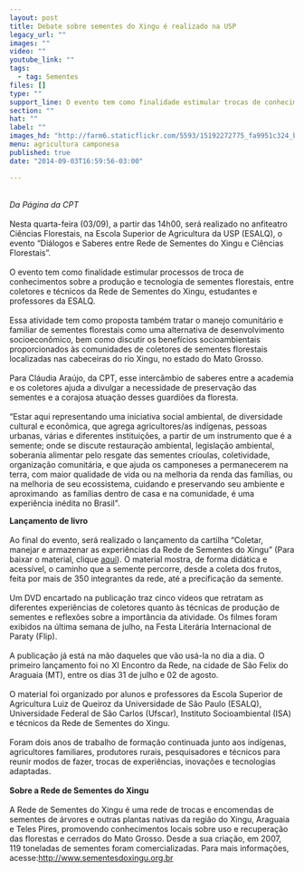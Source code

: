 ```yaml
---
layout: post
title: Debate sobre sementes do Xingu é realizado na USP
legacy_url: ""
images: ""
video: ""
youtube_link: ""
tags:
  - tag: Sementes
files: []
type: ""
support_line: O evento tem como finalidade estimular trocas de conhecimentos sobre a produção e tecnologia de sementes.
section: ""
hat: ""
label: ""
images_hd: "http://farm6.staticflickr.com/5593/15192272775_fa9951c324_b.jpg"
menu: agricultura camponesa
published: true
date: "2014-09-03T16:59:56-03:00"

---
```

<p><br />
<em>Da P&aacute;gina da CPT</em><br />
<br />
Nesta quarta-feira&nbsp;(03/09), a partir das 14h00, ser&aacute; realizado no anfiteatro Ci&ecirc;ncias Florestais, na Escola Superior de Agricultura da USP (ESALQ), o evento &ldquo;Di&aacute;logos e Saberes entre Rede de Sementes do Xingu e Ci&ecirc;ncias Florestais&rdquo;.&nbsp;<br />
<br />
O evento tem como finalidade estimular processos de troca de conhecimentos sobre a produ&ccedil;&atilde;o e tecnologia de sementes florestais, entre coletores e t&eacute;cnicos da Rede de Sementes do Xingu, estudantes e professores da ESALQ.<br />
<br />
Essa atividade tem como proposta tamb&eacute;m tratar o manejo comunit&aacute;rio e familiar de sementes florestais como uma alternativa de desenvolvimento socioecon&ocirc;mico, bem como discutir os benef&iacute;cios socioambientais proporcionados &agrave;s comunidades de coletores de sementes florestais localizadas nas cabeceiras do rio Xingu, no estado do Mato Grosso.<br />
<br />
Para Cl&aacute;udia Ara&uacute;jo, da CPT, esse interc&acirc;mbio de saberes entre a academia e os coletores ajuda a divulgar a necessidade de preserva&ccedil;&atilde;o das sementes e a corajosa atua&ccedil;&atilde;o desses guardi&otilde;es da floresta.&nbsp;<br />
<br />
&ldquo;Estar aqui representando uma iniciativa social ambiental, de diversidade cultural e econ&ocirc;mica, que agrega agricultores/as ind&iacute;genas, pessoas urbanas, v&aacute;rias e diferentes institui&ccedil;&otilde;es, a partir de um instrumento que &eacute; a semente; onde se discute restaura&ccedil;&atilde;o ambiental, legisla&ccedil;&atilde;o ambiental, soberania alimentar pelo resgate das sementes crioulas, coletividade, organiza&ccedil;&atilde;o comunit&aacute;ria, e que ajuda os camponeses a permanecerem na terra, com maior qualidade de vida ou na melhoria da renda das fam&iacute;lias, ou na melhoria de seu ecossistema, cuidando e preservando seu ambiente e aproximando&nbsp; as fam&iacute;lias dentro de casa e na comunidade, &eacute; uma experi&ecirc;ncia in&eacute;dita no Brasil&quot;.</p>

<p><strong>Lan&ccedil;amento de livro</strong><br />
<br />
Ao final do evento, ser&aacute; realizado o lan&ccedil;amento da cartilha &ldquo;Coletar, manejar e armazenar as experi&ecirc;ncias da Rede de Sementes do Xingu&rdquo; (Para baixar o material, clique&nbsp;<a href="http://sementesdoxingu.org.br/site/wp-content/uploads/2014/08/cartilha-web.pdf">aqui</a>). O material mostra, de forma did&aacute;tica e acess&iacute;vel, o caminho que a semente percorre, desde a coleta dos frutos, feita por mais de 350 integrantes da rede, at&eacute; a precifica&ccedil;&atilde;o da semente.&nbsp;<br />
<br />
Um DVD encartado na publica&ccedil;&atilde;o traz cinco v&iacute;deos que retratam as diferentes experi&ecirc;ncias de coletores quanto &agrave;s t&eacute;cnicas de produ&ccedil;&atilde;o de sementes e reflex&otilde;es sobre a import&acirc;ncia da atividade. Os filmes foram exibidos na &uacute;ltima semana de julho, na Festa Liter&aacute;ria Internacional de Paraty (Flip).<br />
<br />
A publica&ccedil;&atilde;o j&aacute; est&aacute; na m&atilde;o daqueles que v&atilde;o us&aacute;-la no dia a dia. O primeiro lan&ccedil;amento foi no XI Encontro da Rede, na cidade de S&atilde;o Felix do Araguaia (MT), entre os dias 31 de julho e 02 de agosto.<br />
<br />
O material foi organizado por alunos e professores da Escola Superior de Agricultura Luiz de Queiroz da Universidade de S&atilde;o Paulo (ESALQ), Universidade Federal de S&atilde;o Carlos (Ufscar), Instituto Socioambiental (ISA) e t&eacute;cnicos da Rede de Sementes do Xingu.<br />
<br />
Foram dois anos de trabalho de forma&ccedil;&atilde;o continuada junto aos ind&iacute;genas, agricultores familiares, produtores rurais, pesquisadores e t&eacute;cnicos para reunir modos de fazer, trocas de experi&ecirc;ncias, inova&ccedil;&otilde;es e tecnologias adaptadas.<br />
<br />
<strong>Sobre a Rede de Sementes do Xingu</strong><br />
<br />
A Rede de Sementes do Xingu &eacute; uma rede de trocas e encomendas de sementes de &aacute;rvores e outras plantas nativas da regi&atilde;o do Xingu, Araguaia e Teles Pires, promovendo conhecimentos locais sobre uso e recupera&ccedil;&atilde;o das florestas e cerrados do Mato Grosso. Desde a sua cria&ccedil;&atilde;o, em 2007, 119 toneladas de sementes foram comercializadas. Para mais informa&ccedil;&otilde;es, acesse:<a href="http://www.sementesdoxingu.org.br/">http://www.sementesdoxingu.org.br</a></p>
